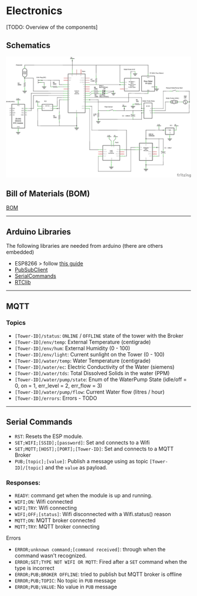 # Electronics

[TODO: Overview of the components]

## Schematics
![hydroponics_schem](hydroponics_schem.png)

## Bill of Materials (BOM)
[BOM](./hydroponics_bom.html)

---

## Arduino Libraries

The following libraries are needed from arduino (there are others embedded)

* ESP8266 > follow [this guide](https://learn.sparkfun.com/tutorials/esp8266-thing-hookup-guide/installing-the-esp8266-arduino-addon)
* [PubSubClient](https://github.com/knolleary/pubsubclient)
* [SerialCommands](https://github.com/ppedro74/Arduino-SerialCommands)
* [RTClib](https://github.com/adafruit/RTClib)

---

## MQTT

### Topics

* `[Tower-ID]/status`: `ONLINE` / `OFFLINE` state of the tower with the Broker
* `[Tower-ID]/env/temp`: External Temperature (centigrade)
* `[Tower-ID]/env/hum`: External Humidity (0 - 100)
* `[Tower-ID]/env/light`: Current sunlight on the Tower (0 - 100)
* `[Tower-ID]/water/temp`: Water Temperature (centigrade)
* `[Tower-ID]/water/ec`: Electric Conductivity of the Water (siemens)
* `[Tower-ID]/water/tds`: Total Dissolved Solids in the water (PPM) 
* `[Tower-ID]/water/pump/state`: Enum of the WaterPump State (idle/off = 0, on = 1, err_level = 2, err_flow = 3)
* `[Tower-ID]/water/pump/flow`: Current Water flow (litres / hour)
* `[Tower-ID]/errors`: Errors - TODO

---

## Serial Commands

* `RST`: Resets the ESP module.
* `SET;WIFI;[SSID];[password]`: Set and connects to a Wifi
* `SET;MQTT;[HOST];[PORT];[Tower-ID]`: Set and connects to a MQTT Broker
* `PUB;[topic];[value]`: Publish a message using as topic `[Tower-ID]/[topic]` and the `value` as payload.

### Responses:

* `READY`: command get when the module is up and running.
* `WIFI;ON`: Wifi connected
* `WIFI;TRY`: Wifi connecting
* `WIFI;OFF;[status]`: Wifi disconnected with a Wifi.status() reason
* `MQTT;ON`: MQTT broker connected
* `MQTT;TRY`: MQTT broker connecting

Errors
* `ERROR;unknown command;[command received]`: through when the command wasn't recognized.
* `ERROR;SET;TYPE NOT WIFI OR MQTT`: Fired after a `SET` command when the type is incorrect
* `ERROR;PUB;BROKER OFFLINE`: tried to publish but MQTT broker is offline
* `ERROR;PUB;TOPIC`: No topic in `PUB` message
* `ERROR;PUB;VALUE`: No value in `PUB` message

